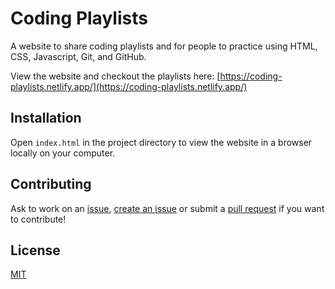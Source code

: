 # Coding Playlists
 
A website to share coding playlists and for people to practice using HTML, CSS, Javascript, Git, and GitHub. 

View the website and checkout the playlists here: [https://coding-playlists.netlify.app/](https://coding-playlists.netlify.app/)

## Installation

Open `index.html` in the project directory to view the website in a browser locally on your computer.

## Contributing

Ask to work on an [issue](https://github.com/gracekishino/coding_playlists/issues), [create an issue](https://github.com/gracekishino/coding_playlists/issues/new) or submit a [pull request](https://github.com/gracekishino/coding_playlists/pulls) if you want to contribute!

## License

[MIT](https://choosealicense.com/licenses/mit/)
